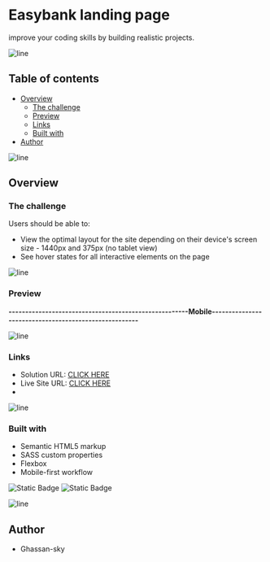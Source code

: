 # Easybank landing page

improve your coding skills by building realistic projects. 

![line]

## Table of contents

- [Overview](#overview)
  - [The challenge](#the-challenge)
  - [Preview](#preview)
  - [Links](#links)
  - [Built with](#built-with)
- [Author](#author)

![line]

## Overview

### The challenge

Users should be able to:

- View the optimal layout for the site depending on their device's screen size - 1440px and 375px (no tablet view)
- See hover states for all interactive elements on the page
  
![line]

### Preview
**------------------------------------------------------Mobile------------------------------------------------------**

![line]

### Links

- Solution URL: [CLICK HERE](https://www.frontendmentor.io/solutions/easybank-landing-pagerespinsive-0VatpGtvA)
- Live Site URL: [CLICK HERE](https://easybank-landing-pagerespinsive.netlify.app/)
- 
![line]

### Built with

- Semantic HTML5 markup
- SASS custom properties
- Flexbox
- Mobile-first workflow

![Static Badge](https://img.shields.io/badge/Html5-black?style=for-the-badge&logo=html5)
![Static Badge](https://img.shields.io/badge/scss-black?style=for-the-badge&logo=sass)

![line]

[line]: https://user-images.githubusercontent.com/75939390/137615281-3a875960-92cc-407f-97fe-fd2319bdb252.png
## Author
- Ghassan-sky
